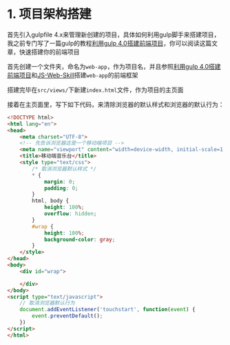 # 1. 项目架构搭建

首先引入gulpfile 4.x来管理新创建的项目，具体如何利用gulp脚手来搭建项目，我之前专门写了一篇gulp的教程[利用gulp 4.0搭建前端项目](./../scaffold/gulp/gulp-1.md)，你可以阅读这篇文章，快速搭建你的前端项目

首先创建一个文件夹，命名为`web-app`，作为项目名，并且参照[利用gulp 4.0搭建前端项目](./../scaffold/gulp/gulp-1.md)和[JS-Web-Skill](https://github.com/darenone/JS-Web-Skill.git)搭建`web-app`的前端框架

搭建完毕在`src/views/`下新建`index.html`文件，作为项目的主页面

接着在主页面里，写下如下代码，来清除浏览器的默认样式和浏览器的默认行为：
```html
<!DOCTYPE html>
<html lang="en">
<head>
    <meta charset="UTF-8">
    <!-- 先告诉浏览器这是一个移动端项目 -->
    <meta name="viewport" content="width=device-width, initial-scale=1.0, userscalable=no">
    <title>移动端音乐台</title>
    <style type="text/css">
        /* 取消浏览器默认样式 */
        * {
            margin: 0;
            padding: 0;
        }
        html, body {
            height: 100%;
            overflow: hidden;
        }
        #wrap {
            height: 100%;
            background-color: gray;
        }
    </style>
</head>
<body>
    <div id="wrap">

    </div>
</body>
<script type="text/javascript">
    // 取消浏览器默认行为
    document.addEventListener('touchstart', function(event) {
        event.preventDefault();
    })
</script>
</html>
```

